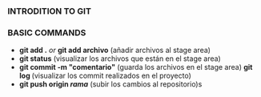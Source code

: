 ### INTRODITION TO GIT 

### BASIC COMMANDS
- <strong>git add .</strong> <i>or</i> <strong>git add archivo</strong> (añadir archivos al stage area)
- <strong>git status</strong> (visualizar los archivos que están en el stage area)
- <strong>git commit -m "comentario"</strong> (guarda los archivos en el stage area)
<strong>git log </strong> (visualizar los commit realizados en el proyecto)
- <strong>git push origin <i> rama</i></strong> (subir los cambios al repositorio)s